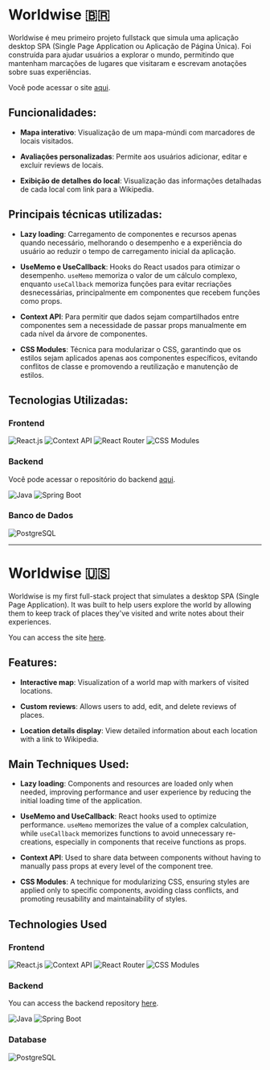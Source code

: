 # Worldwise 🇧🇷

Worldwise é meu primeiro projeto fullstack que simula uma aplicação desktop SPA (Single Page Application ou Aplicação de Página Única). Foi construída para ajudar usuários a explorar o mundo, permitindo que mantenham marcações de lugares que visitaram e escrevam anotações sobre suas experiências.

Você pode acessar o site [aqui](https://worldwise-5zic.onrender.com).

## Funcionalidades:

- **Mapa interativo**: Visualização de um mapa-múndi com marcadores de locais visitados.

- **Avaliações personalizadas**: Permite aos usuários adicionar, editar e excluir reviews de locais.

- **Exibição de detalhes do local**: Visualização das informações detalhadas de cada local com link para a Wikipedia.

## Principais técnicas utilizadas:

- **Lazy loading**: Carregamento de componentes e recursos apenas quando necessário, melhorando o desempenho e a experiência do usuário ao reduzir o tempo de carregamento inicial da aplicação.

- **UseMemo e UseCallback**: Hooks do React usados para otimizar o desempenho. `useMemo` memoriza o valor de um cálculo complexo, enquanto `useCallback` memoriza funções para evitar recriações desnecessárias, principalmente em componentes que recebem funções como props.

- **Context API**: Para permitir que dados sejam compartilhados entre componentes sem a necessidade de passar props manualmente em cada nível da árvore de componentes.

- **CSS Modules**: Técnica para modularizar o CSS, garantindo que os estilos sejam aplicados apenas aos componentes específicos, evitando conflitos de classe e promovendo a reutilização e manutenção de estilos.

  
## Tecnologias Utilizadas:

### Frontend

![React.js](https://img.shields.io/badge/React.js-61DAFB?style=flat-square&logo=react&logoColor=black)
![Context API](https://img.shields.io/badge/Context%20API-61DAFB?style=flat-square&logo=react&logoColor=black)
![React Router](https://img.shields.io/badge/React%20Router-CA4245?style=flat-square&logo=react-router&logoColor=white)
![CSS Modules](https://img.shields.io/badge/CSS%20Modules-000000?style=flat-square&logo=css3&logoColor=white)

### Backend

Você pode acessar o repositório do backend [aqui](https://github.com/miguel-willians/Worldwise-REST-API).

![Java](https://img.shields.io/badge/Java-007396?style=flat-square&logo=java&logoColor=white)
![Spring Boot](https://img.shields.io/badge/Spring%20Boot-6DB33F?style=flat-square&logo=spring&logoColor=white)

### Banco de Dados

![PostgreSQL](https://img.shields.io/badge/PostgreSQL-336791?style=flat-square&logo=postgresql&logoColor=white)

---

# Worldwise 🇺🇸

Worldwise is my first full-stack project that simulates a desktop SPA (Single Page Application). It was built to help users explore the world by allowing them to keep track of places they've visited and write notes about their experiences.

You can access the site [here](https://worldwise-5zic.onrender.com).

## Features:

- **Interactive map**: Visualization of a world map with markers of visited locations.

- **Custom reviews**: Allows users to add, edit, and delete reviews of places.

- **Location details display**: View detailed information about each location with a link to Wikipedia.

## Main Techniques Used:

- **Lazy loading**: Components and resources are loaded only when needed, improving performance and user experience by reducing the initial loading time of the application.

- **UseMemo and UseCallback**: React hooks used to optimize performance. `useMemo` memorizes the value of a complex calculation, while `useCallback` memorizes functions to avoid unnecessary re-creations, especially in components that receive functions as props.

- **Context API**: Used to share data between components without having to manually pass props at every level of the component tree.

- **CSS Modules**: A technique for modularizing CSS, ensuring styles are applied only to specific components, avoiding class conflicts, and promoting reusability and maintainability of styles.

  
## Technologies Used

### Frontend

![React.js](https://img.shields.io/badge/React.js-61DAFB?style=flat-square&logo=react&logoColor=black)
![Context API](https://img.shields.io/badge/Context%20API-61DAFB?style=flat-square&logo=react&logoColor=black)
![React Router](https://img.shields.io/badge/React%20Router-CA4245?style=flat-square&logo=react-router&logoColor=white)
![CSS Modules](https://img.shields.io/badge/CSS%20Modules-000000?style=flat-square&logo=css3&logoColor=white)

### Backend

You can access the backend repository [here](https://github.com/miguel-willians/Worldwise-REST-API).

![Java](https://img.shields.io/badge/Java-007396?style=flat-square&logo=java&logoColor=white)
![Spring Boot](https://img.shields.io/badge/Spring%20Boot-6DB33F?style=flat-square&logo=spring&logoColor=white)

### Database

![PostgreSQL](https://img.shields.io/badge/PostgreSQL-336791?style=flat-square&logo=postgresql&logoColor=white)

